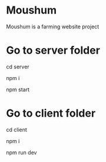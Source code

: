 # Moushum
Moushum is a farming website project

# Go to server folder
cd server


npm i

npm start


# Go to client folder
cd client

npm i


npm run dev
